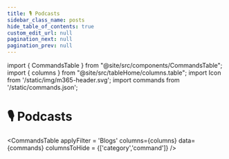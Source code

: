 ```yaml
---
title: 🎙️ Podcasts 
sidebar_class_name: posts
hide_table_of_contents: true
custom_edit_url: null
pagination_next: null
pagination_prev: null
---
```


import { CommandsTable } from "@site/src/components/CommandsTable";
import { columns } from "@site/src/tableHome/columns.table";
import Icon from '/static/img/m365-header.svg';
import commands from '/static/commands.json';

#  🎙️ Podcasts

<CommandsTable
applyFilter = 'Blogs'
columns={columns}
data={commands}
columnsToHide = {['category','command']}
/>
